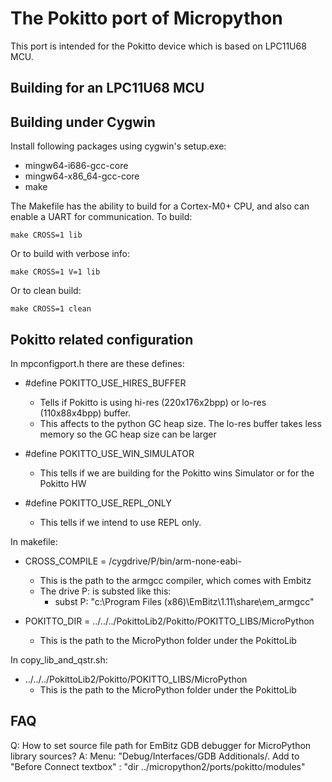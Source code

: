 # The Pokitto port of Micropython

This port is intended for the Pokitto device which is based on LPC11U68 MCU.

## Building for an LPC11U68 MCU

Building under Cygwin
---------------------

Install following packages using cygwin's setup.exe:

* mingw64-i686-gcc-core
* mingw64-x86_64-gcc-core
* make

The Makefile has the ability to build for a Cortex-M0+ CPU, and also can enable a UART
for communication.  To build:

    make CROSS=1 lib
    
Or to build with verbose info:

    make CROSS=1 V=1 lib

Or to clean build:

    make CROSS=1 clean

   
    
Pokitto related configuration
-----------------------------

In mpconfigport.h there are these defines:

- #define POKITTO_USE_HIRES_BUFFER
  - Tells if Pokitto is using hi-res (220x176x2bpp) or lo-res (110x88x4bpp) buffer.
  - This affects to the python GC heap size. The lo-res buffer takes less memory so the GC heap size can be larger

- #define POKITTO_USE_WIN_SIMULATOR
  - This tells if we are building for the Pokitto wins Simulator or for the Pokitto HW

- #define POKITTO_USE_REPL_ONLY
  - This tells if we intend to use REPL only.
  
In makefile:

- CROSS_COMPILE = /cygdrive/P/bin/arm-none-eabi-
  - This is the path to the armgcc compiler, which comes with Embitz
  - The drive P: is substed like this: 
    - subst P: "c:\Program Files (x86)\EmBitz\1.11\share\em_armgcc"  
  
- POKITTO_DIR = ../../../PokittoLib2/Pokitto/POKITTO_LIBS/MicroPython
  - This is the path to the MicroPython folder under the PokittoLib

In copy_lib_and_qstr.sh:

- ../../../PokittoLib2/Pokitto/POKITTO_LIBS/MicroPython
  - This is the path to the MicroPython folder under the PokittoLib

FAQ
-----------------------------
Q: How to set source file path for EmBitz GDB debugger for MicroPython library sources?
A: Menu: "Debug/Interfaces/GDB Additionals/. Add to "Before Connect textbox" : "dir ../micropython2/ports/pokitto/modules"



